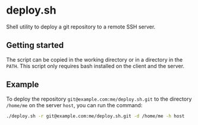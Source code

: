 # deploy.sh

Shell utility to deploy a git repository to a remote SSH server.

## Getting started

The script can be copied in the working directory or in a directory in the `PATH`.
This script only requires bash installed on the client and the server.

## Example

To deploy the repository `git@example.com:me/deploy.sh.git` to the directory `/home/me` on the server `host`,
you can run the command:
```bash
./deploy.sh -r git@example.com:me/deploy.sh.git -d /home/me -h host
```
